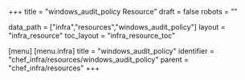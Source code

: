 +++
title = "windows_audit_policy Resource"
draft = false
robots = ""

data_path = ["infra","resources","windows_audit_policy"]
layout = "infra_resource"
toc_layout = "infra_resource_toc"

[menu]
  [menu.infra]
    title = "windows_audit_policy"
    identifier = "chef_infra/resources/windows_audit_policy"
    parent = "chef_infra/resources"
+++

<!-- The contents of this page are automatically generated from the windows_audit_policy.yaml file in the data/infra/resources directory. -->
<!-- To suggest a change, edit the https://github.com/chef/chef/blob/main/lib/chef/resource/windows_audit_policy.rb file and submit a pull request to the https://github.com/chef/chef repository. -->
<!-- markdownlint-disable-file -->
